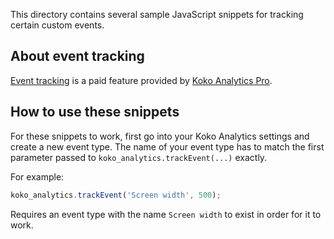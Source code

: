 This directory contains several sample JavaScript snippets for tracking certain custom events.

## About event tracking
[Event tracking](https://www.kokoanalytics.com/kb/tracking-events/) is a paid feature provided by [Koko Analytics Pro](https://pro.kokoanalytics.com/).

## How to use these snippets
For these snippets to work, first go into your Koko Analytics settings and create a new event type. The name of your event type has to match the first parameter passed to `koko_analytics.trackEvent(...)` exactly.

For example:

```js
koko_analytics.trackEvent('Screen width', 500);
```

Requires an event type with the name `Screen width` to exist in order for it to work.
